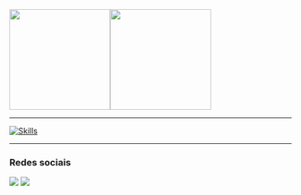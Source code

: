 <div style="display: flex">
  <img loading="lazy" height="180em" src="https://github-readme-stats.vercel.app/api/top-langs/?username=igorcardosoy&layout=compact&langs_count=6&theme=github_dark&hide_progress=true&hide=cmake,css,objective-c,shell,batchfile,m4,c%2B%2B"/>
  <img loading="laze" height="180em" src="https://github-readme-stats.vercel.app/api?username=igorcardosoy&show_icons=true&theme=github_dark&rank_icon=github">
</div>

<hr>

  [![Skills](https://skillicons.dev/icons?i=nextjs,react,ts,java,c,python,tailwind,bootstrap,html,css,js,git,sdl&perline=15)](https://skillicons.dev)


<hr>
         
 ### Redes sociais
<div> 
  <a href="https://www.linkedin.com/in/igor-cardoso-191232270/" target="_blank"><img src="https://img.shields.io/badge/-LinkedIn-%230077B5?style=for-the-badge&logo=linkedin&logoColor=white" target="_blank"></a> 
  <a href ="mailto:igorfilipicardoso@outlook.com"><img src="https://img.shields.io/badge/-Email-%23333?style=for-the-badge&logo=gmail&logoColor=white" target="_blank"></a>
</div>
